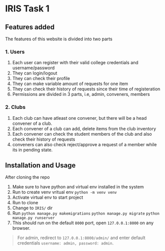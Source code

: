 # IRIS Task 1

## Features added

The features of this website is divided into two parts

### 1. Users

1. Each user can register with their valid college credentials and username/password
2. They can login/logout
3. They can check their profile 
4. They can make variable amount of requests for one item
5. They can check their history of requests since their time of registeration
6. Permissions are divided in 3 parts, i.e, admin, conveners, members

### 2. Clubs

1. Each club can have atleast one convener, but there will be a head convener of a club.
2. Each convener of a club can add, delete items from the club inventory
3. Each convener can check the student members of the club and also check their history of requests
4. conveners can also check reject/approve a request of a member while its in pending state.

## Installation and Usage

After cloning the repo

1. Make sure to have python and virtual env installed in the system
2. Run to create venv vritual env
        `python -m venv venv`
3. Activate virtual env to start project
4. Run to clone
5. Change to `IRIS/` dir
6. Run
        `python manage.py makemigrations`
        `python manage.py migrate`
        `python manage.py runserver`
7. This should run on the default `8000` port, open `127.0.0.1:8000` on any browser.

> For admin, redirect to `127.0.0.1:8000/admin/` and enter default credentials `username: admin, password: admin`.